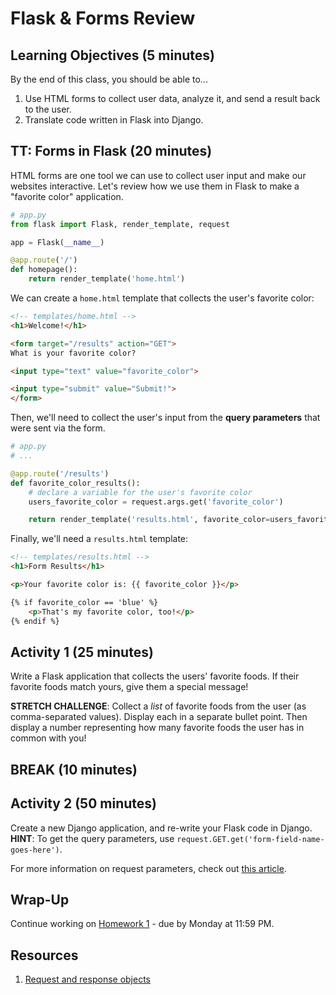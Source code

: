 # Flask & Forms Review

## Learning Objectives (5 minutes)

By the end of this class, you should be able to...

1. Use HTML forms to collect user data, analyze it, and send a result back to the user.
1. Translate code written in Flask into Django.

## TT: Forms in Flask (20 minutes)

HTML forms are one tool we can use to collect user input and make our websites interactive. Let's review how we use them in Flask to make a "favorite color" application.

```py
# app.py
from flask import Flask, render_template, request

app = Flask(__name__)

@app.route('/')
def homepage():
    return render_template('home.html')
```

We can create a `home.html` template that collects the user's favorite color:

```html
<!-- templates/home.html -->
<h1>Welcome!</h1>

<form target="/results" action="GET">
What is your favorite color?

<input type="text" value="favorite_color">

<input type="submit" value="Submit!">
</form>
```

Then, we'll need to collect the user's input from the **query parameters** that were sent via the form.

```py
# app.py
# ...

@app.route('/results')
def favorite_color_results():
    # declare a variable for the user's favorite color
    users_favorite_color = request.args.get('favorite_color')

    return render_template('results.html', favorite_color=users_favorite_color)
```

Finally, we'll need a `results.html` template:

```html
<!-- templates/results.html -->
<h1>Form Results</h1>

<p>Your favorite color is: {{ favorite_color }}</p>

{% if favorite_color == 'blue' %}
    <p>That's my favorite color, too!</p>
{% endif %}
```

## Activity 1 (25 minutes)

Write a Flask application that collects the users' favorite foods. If their favorite foods match yours, give them a special message!

**STRETCH CHALLENGE**: Collect a _list_ of favorite foods from the user (as comma-separated values). Display each in a separate bullet point. Then display a number representing how many favorite foods the user has in common with you!

## BREAK (10 minutes)

## Activity 2 (50 minutes)

Create a new Django application, and re-write your Flask code in Django. **HINT**: To get the query parameters, use `request.GET.get('form-field-name-goes-here')`.

For more information on request parameters, check out [this article](https://docs.djangoproject.com/en/3.0/ref/request-response/).

## Wrap-Up

Continue working on [Homework 1](Projects/01-portfolio-site) - due by Monday at 11:59 PM.

## Resources

1. [Request and response objects](https://docs.djangoproject.com/en/3.0/ref/request-response/)